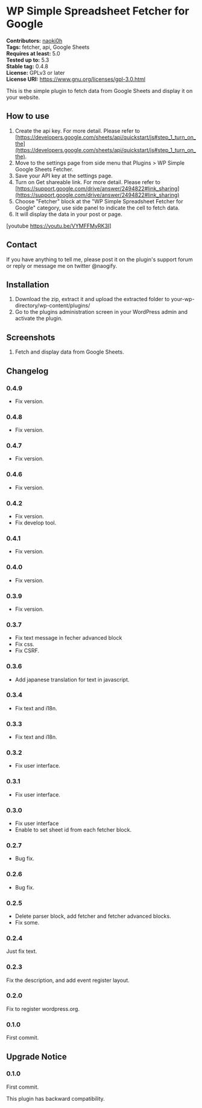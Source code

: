 # WP Simple Spreadsheet Fetcher for Google #
**Contributors:** [naoki0h](https://profiles.wordpress.org/naoki0h)  
**Tags:** fetcher, api, Google Sheets  
**Requires at least:** 5.0  
**Tested up to:** 5.3  
**Stable tag:** 0.4.8  
**License:** GPLv3 or later  
**License URI:** https://www.gnu.org/licenses/gpl-3.0.html  

This is the simple plugin to fetch data from Google Sheets and display it on your website.

## How to use ##

1. Create the api key. For more detail. Please refer to [https://developers.google.com/sheets/api/quickstart/js#step_1_turn_on_the](https://developers.google.com/sheets/api/quickstart/js#step_1_turn_on_the).
2. Move to the settings page from side menu that Plugins > WP Simple Google Sheets Fetcher.
3. Save your API key at the settings page.
4. Turn on Get shareable link. For more detail. Please refer to [https://support.google.com/drive/answer/2494822#link_sharing](https://support.google.com/drive/answer/2494822#link_sharing)
5. Choose "Fetcher" block at the "WP Simple Spreadsheet Fetcher for Google" category, use side panel to indicate the cell to fetch data.
6. It will display the data in your post or page.

[youtube https://youtu.be/VYMFFMyRK3I]

## Contact ##
If you have anything to tell me, please post it on the plugin's support forum or reply or message me on twitter @naogify.

## Installation ##

1. Download the zip, extract it and upload the extracted folder to your-wp-directory/wp-content/plugins/
2. Go to the plugins administration screen in your WordPress admin and activate the plugin.

## Screenshots ##

1. Fetch and display data from Google Sheets.

## Changelog ##

### 0.4.9 ###
- Fix version.

### 0.4.8 ###
- Fix version.

### 0.4.7 ###
- Fix version.

### 0.4.6 ###
- Fix version.

### 0.4.2 ###
- Fix version.
- Fix develop tool.

### 0.4.1 ###
- Fix version.

### 0.4.0 ###
- Fix version.

### 0.3.9 ###
- Fix version.

### 0.3.7 ###
- Fix text message in fecher advanced block
- Fix css.
- Fix CSRF.

### 0.3.6 ###
- Add japanese translation for text in javascript.

### 0.3.4 ###
- Fix text and i18n.

### 0.3.3 ###
- Fix text and i18n.

### 0.3.2 ###
- Fix user interface.

### 0.3.1 ###
- Fix user interface.

### 0.3.0 ###
- Fix user interface
- Enable to set sheet id from each fetcher block.

### 0.2.7 ###
- Bug fix.

### 0.2.6 ###
- Bug fix.

### 0.2.5 ###
- Delete parser block, add fetcher and fetcher advanced blocks.
- Fix some.

### 0.2.4 ###
Just fix text.

### 0.2.3 ###
Fix the description, and add event register layout.

### 0.2.0 ###
Fix to register wordpress.org.

### 0.1.0 ###
First commit.

## Upgrade Notice ##

### 0.1.0 ###
First commit.

This plugin has backward compatibility.
